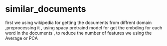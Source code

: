 # similar_documents
first we using wikipedia for getting the documents from diffrent domain  ,preprocessing it , using spacy pretraind  model for get the embding for each word in the documents , to reduce the number of features we using the Average or PCA 
